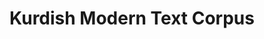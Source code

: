 ---
title: "Kurdish Modern Text Corpus"
publishedDate: "2023-01-15"
mainPaperId: "paper-6"
paperIds: ["paper-1", "paper-6"]
githubUrl: "https://github.com/kailab/kurdish-modern-corpus"
description: "A large-scale corpus of modern Kurdish texts containing 50 million words from diverse sources including news articles, literature, academic papers, and web content. Includes linguistic annotations and quality metadata."
structure: "Plain text files organized by source and dialect, XML annotations for POS tagging, Metadata files with source information"
cite: "Omar, Z., Hassan, K., & Ali, A. (2023). Kurdish Modern Text Corpus v2.0. KaiLab Research Data Repository. https://doi.org/10.5281/kurd-modern-corpus.v2"
size: "1.8 GB"
license: "CC BY 4.0"
format: ["TXT", "XML", "JSON"]
languages: ["Kurdish (Sorani)", "Kurdish (Kurmanji)", "Kurdish (Pehlewani)"]
domain: "General Text"
organizationIds: [1, 2]
draft: false
--- 